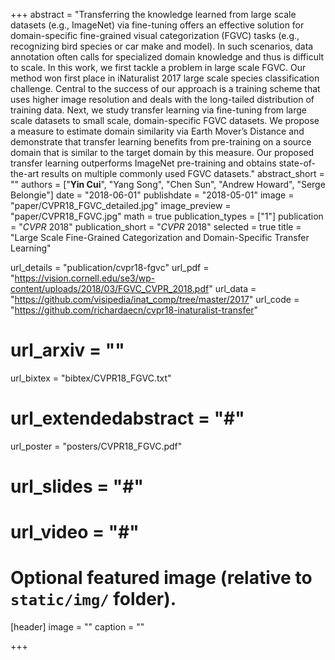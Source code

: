 +++
abstract = "Transferring the knowledge learned from large scale datasets (e.g., ImageNet) via fine-tuning offers an effective solution for domain-specific fine-grained visual categorization (FGVC) tasks (e.g., recognizing bird species or car make and model). In such scenarios, data annotation often calls for specialized domain knowledge and thus is difficult to scale. In this work, we first tackle a problem in large scale FGVC. Our method won first place in iNaturalist 2017 large scale species classification challenge. Central to the success of our approach is a training scheme that uses higher image resolution and deals with the long-tailed distribution of training data. Next, we study transfer learning via fine-tuning from large scale datasets to small scale, domain-specific FGVC datasets. We propose a measure to estimate domain similarity via Earth Mover’s Distance and demonstrate that transfer learning benefits from pre-training on a source domain that is similar to the target domain by this measure. Our proposed transfer learning outperforms ImageNet pre-training and obtains state-of-the-art results on multiple commonly used FGVC datasets."
abstract_short = ""
authors = ["**Yin Cui**", "Yang Song", "Chen Sun", "Andrew Howard", "Serge Belongie"]
date = "2018-06-01"
publishdate = "2018-05-01"
image = "paper/CVPR18_FGVC_detailed.jpg"
image_preview = "paper/CVPR18_FGVC.jpg"
math = true
publication_types = ["1"]
publication = "*CVPR* 2018"
publication_short = "*CVPR* 2018"
selected = true
title = "Large Scale Fine-Grained Categorization and Domain-Specific Transfer Learning"

url_details = "publication/cvpr18-fgvc"
url_pdf = "https://vision.cornell.edu/se3/wp-content/uploads/2018/03/FGVC_CVPR_2018.pdf"
url_data = "https://github.com/visipedia/inat_comp/tree/master/2017"
url_code = "https://github.com/richardaecn/cvpr18-inaturalist-transfer"
# url_arxiv = ""
url_bixtex = "bibtex/CVPR18_FGVC.txt"
# url_extendedabstract = "#"
url_poster = "posters/CVPR18_FGVC.pdf"
# url_slides = "#"
# url_video = "#"

# Optional featured image (relative to `static/img/` folder).
[header]
image = ""
caption = ""

+++
